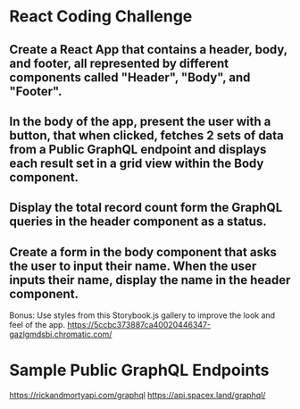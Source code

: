# React Coding Challenge

## Create a React App that contains a header, body, and footer, all represented by different components called "Header", "Body", and "Footer".

## In the body of the app, present the user with a button, that when clicked, fetches 2 sets of data from a Public GraphQL endpoint and displays each result set in a grid view within the Body component.

## Display the total record count form the GraphQL queries in the header component as a status.

## Create a form in the body component that asks the user to input their name. When the user inputs their name, display the name in the header component.

Bonus: Use styles from this Storybook.js gallery to improve the look and feel of the app. https://5ccbc373887ca40020446347-gazlgmdsbi.chromatic.com/

# Sample Public GraphQL Endpoints

https://rickandmortyapi.com/graphql
https://api.spacex.land/graphql/
